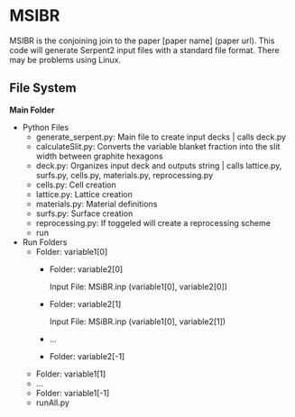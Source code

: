 # MSIBR
MSIBR is the conjoining join to the paper [paper name] (paper url). This code will generate Serpent2 input files with a standard file format. There may be problems using Linux.


## File System
**Main Folder**

- Python Files
  - generate_serpent.py: Main file to create input decks | calls deck.py
  - calculateSlit.py: Converts the variable blanket fraction into the slit width between graphite hexagons
  - deck.py: Organizes input deck and outputs string | calls lattice.py, surfs.py, cells.py, materials.py, reprocessing.py
  - cells.py: Cell creation
  - lattice.py: Lattice creation
  - materials.py: Material definitions
  - surfs.py: Surface creation
  - reprocessing.py: If toggeled will create a reprocessing scheme
  - run
- Run Folders
  - Folder: variable1[0]
    - Folder: variable2[0]
    
      Input File: MSiBR.inp (variable1[0], variable2[0])
    - Folder: variable2[1]

      Input File: MSiBR.inp (variable1[0], variable2[1])
    - ...
    - Folder: variable2[-1]
  - Folder: variable1[1]
  - ...
  - Folder: variable1[-1]
  - runAll.py

